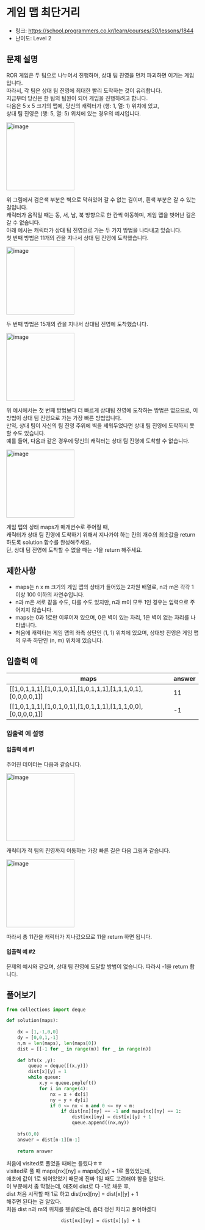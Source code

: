 # 게임 맵 최단거리

- 링크: https://school.programmers.co.kr/learn/courses/30/lessons/1844
- 난이도: Level 2

## 문제 설명

ROR 게임은 두 팀으로 나누어서 진행하며, 상대 팀 진영을 먼저 파괴하면 이기는 게임입니다.  
따라서, 각 팀은 상대 팀 진영에 최대한 빨리 도착하는 것이 유리합니다.  
지금부터 당신은 한 팀의 팀원이 되어 게임을 진행하려고 합니다.  
다음은 5 x 5 크기의 맵에, 당신의 캐릭터가 (행: 1, 열: 1) 위치에 있고,  
상대 팀 진영은 (행: 5, 열: 5) 위치에 있는 경우의 예시입니다.

<img width="178" alt="image" src="https://user-images.githubusercontent.com/46602874/208281582-cd6a0a7a-68e8-46a3-95fb-95ea1b4bca5c.png">

위 그림에서 검은색 부분은 벽으로 막혀있어 갈 수 없는 길이며, 흰색 부분은 갈 수 있는 길입니다.  
캐릭터가 움직일 때는 동, 서, 남, 북 방향으로 한 칸씩 이동하며, 게임 맵을 벗어난 길은 갈 수 없습니다.  
아래 예시는 캐릭터가 상대 팀 진영으로 가는 두 가지 방법을 나타내고 있습니다.  
첫 번째 방법은 11개의 칸을 지나서 상대 팀 진영에 도착했습니다.  

<img width="178" alt="image" src="https://user-images.githubusercontent.com/46602874/208281586-de45da45-6bb3-447e-b554-327df5b77670.png">

두 번째 방법은 15개의 칸을 지나서 상대팀 진영에 도착했습니다.

<img width="178" alt="image" src="https://user-images.githubusercontent.com/46602874/208281599-034e1862-77bd-4c30-8f78-209fbc168bc8.png">

위 예시에서는 첫 번째 방법보다 더 빠르게 상대팀 진영에 도착하는 방법은 없으므로, 이 방법이 상대 팀 진영으로 가는 가장 빠른 방법입니다.  
만약, 상대 팀이 자신의 팀 진영 주위에 벽을 세워두었다면 상대 팀 진영에 도착하지 못할 수도 있습니다.  
예를 들어, 다음과 같은 경우에 당신의 캐릭터는 상대 팀 진영에 도착할 수 없습니다.  

<img width="178" alt="image" src="https://user-images.githubusercontent.com/46602874/208281607-1082d6c1-3e9e-49ce-9b65-28acf000f59b.png">

게임 맵의 상태 maps가 매개변수로 주어질 때,  
캐릭터가 상대 팀 진영에 도착하기 위해서 지나가야 하는 칸의 개수의 최솟값을 return 하도록 solution 함수를 완성해주세요.  
단, 상대 팀 진영에 도착할 수 없을 때는 -1을 return 해주세요.

## 제한사항

- maps는 n x m 크기의 게임 맵의 상태가 들어있는 2차원 배열로, n과 m은 각각 1 이상 100 이하의 자연수입니다.
- n과 m은 서로 같을 수도, 다를 수도 있지만, n과 m이 모두 1인 경우는 입력으로 주어지지 않습니다.
- maps는 0과 1로만 이루어져 있으며, 0은 벽이 있는 자리, 1은 벽이 없는 자리를 나타냅니다.
- 처음에 캐릭터는 게임 맵의 좌측 상단인 (1, 1) 위치에 있으며, 상대방 진영은 게임 맵의 우측 하단인 (n, m) 위치에 있습니다.

## 입출력 예
|maps|answer|
|--|--|
|[[1,0,1,1,1],[1,0,1,0,1],[1,0,1,1,1],[1,1,1,0,1],[0,0,0,0,1]]|11|
|[[1,0,1,1,1],[1,0,1,0,1],[1,0,1,1,1],[1,1,1,0,0],[0,0,0,0,1]]|-1|

### 입출력 예 설명

#### 입출력 예 #1

주어진 데이터는 다음과 같습니다.

<img width="178" alt="image" src="https://user-images.githubusercontent.com/46602874/208281622-35e4cf2b-cbe8-47c6-8766-e5c4687c60da.png">

캐릭터가 적 팀의 진영까지 이동하는 가장 빠른 길은 다음 그림과 같습니다.

<img width="178" alt="image" src="https://user-images.githubusercontent.com/46602874/208281626-9f2addf5-d001-4586-af05-3ec6c5ae866b.png">

따라서 총 11칸을 캐릭터가 지나갔으므로 11을 return 하면 됩니다.

#### 입출력 예 #2

문제의 예시와 같으며, 상대 팀 진영에 도달할 방법이 없습니다. 따라서 -1을 return 합니다.

## 풀어보기

```python
from collections import deque

def solution(maps):
    
    dx = [1,-1,0,0]
    dy = [0,0,1,-1]
    n,m = len(maps), len(maps[0])
    dist = [[-1 for _ in range(m)] for _ in range(n)]
    
    def bfs(x ,y):
        queue = deque([(x,y)])
        dist[x][y] = 1
        while queue:
            x,y = queue.popleft()
            for i in range(4):
                nx = x + dx[i]
                ny = y + dy[i]
                if 0 <= nx < n and 0 <= ny < m:
                    if dist[nx][ny] == -1 and maps[nx][ny] == 1:
                        dist[nx][ny] = dist[x][y] + 1
                        queue.append((nx,ny))
    
    bfs(0,0)
    answer = dist[n-1][m-1]
    
    return answer
```

처음에 visited로 풀었을 때에는 틀렸다ㅎㅎ  
visited로 풀 때 maps[nx][ny] = maps[x][y] + 1로 풀었었는데,  
애초에 값이 1로 되어있었기 때문에 진짜 1일 때도 고려해야 함을 알았다.  
이 부분에서 좀 막혔는데, 애초에 dist로 다 -1로 채운 후,  
dist 처음 시작할 때 1로 하고 dist[nx][ny] = dist[x][y] + 1   
해주면 된다는 걸 알았다.  
처음 dist n과 m의 위치를 헷갈렸는데, 좀더 정신 차리고 풀어야겠다

                        dist[nx][ny] = dist[x][y] + 1
